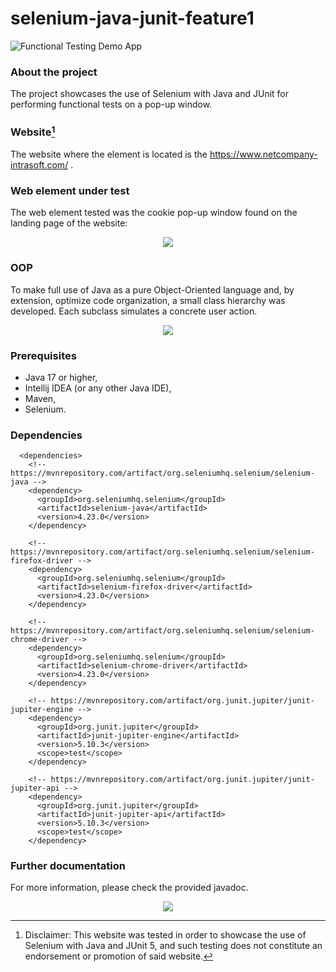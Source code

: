 # selenium-java-junit-feature1
![Functional Testing Demo App](https://img.shields.io/badge/demo_app-blue)

### About the project
The project showcases the use of Selenium with Java and JUnit for performing functional tests on a pop-up window.

### Website[^1]
The website where the element is located is the https://www.netcompany-intrasoft.com/ .

### Web element under test

The web element tested was the cookie pop-up window found on the landing page of the website:

<div align="center">
  <img src="https://github.com/user-attachments/assets/183fa067-e0e9-4c18-a9bd-e60fe477b37e">
</div>

### OOP

To make full use of Java as a pure Object-Oriented language and, by extension, optimize code organization, a small class hierarchy was developed. Each subclass simulates a concrete user action.

<div align="center">
	<img src="https://github.com/user-attachments/assets/4e7e00c4-c54b-42e3-8234-e38519ec3efa">
</div>

### Prerequisites
* Java 17 or higher,
* Intellij IDEA (or any other Java IDE),
* Maven,
* Selenium.

### Dependencies
```
  <dependencies>
    <!-- https://mvnrepository.com/artifact/org.seleniumhq.selenium/selenium-java -->
    <dependency>
      <groupId>org.seleniumhq.selenium</groupId>
      <artifactId>selenium-java</artifactId>
      <version>4.23.0</version>
    </dependency>

    <!-- https://mvnrepository.com/artifact/org.seleniumhq.selenium/selenium-firefox-driver -->
    <dependency>
      <groupId>org.seleniumhq.selenium</groupId>
      <artifactId>selenium-firefox-driver</artifactId>
      <version>4.23.0</version>
    </dependency>

    <!-- https://mvnrepository.com/artifact/org.seleniumhq.selenium/selenium-chrome-driver -->
    <dependency>
      <groupId>org.seleniumhq.selenium</groupId>
      <artifactId>selenium-chrome-driver</artifactId>
      <version>4.23.0</version>
    </dependency>

    <!-- https://mvnrepository.com/artifact/org.junit.jupiter/junit-jupiter-engine -->
    <dependency>
      <groupId>org.junit.jupiter</groupId>
      <artifactId>junit-jupiter-engine</artifactId>
      <version>5.10.3</version>
      <scope>test</scope>
    </dependency>

    <!-- https://mvnrepository.com/artifact/org.junit.jupiter/junit-jupiter-api -->
    <dependency>
      <groupId>org.junit.jupiter</groupId>
      <artifactId>junit-jupiter-api</artifactId>
      <version>5.10.3</version>
      <scope>test</scope>
    </dependency>
```

### Further documentation

For more information, please check the provided javadoc.

<p align="center">
  <a href="https://skillicons.dev">
    <img src="https://skillicons.dev/icons?i=java,idea,maven,selenium&theme=light"/>
	 
  </a>
</p>

[^1]: Disclaimer: This website was tested in order to showcase the use of Selenium with Java and JUnit 5, and such testing does not constitute an endorsement or promotion of said website.
